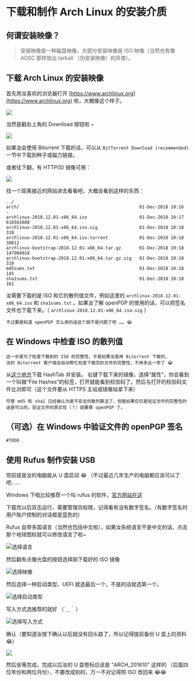# 下载和制作 Arch Linux 的安装介质

## 何谓安装映像？

> 安装映像是一种磁盘映像，大部分安装映像是 ISO 映像（当然也有像 AOSC 那样放出 tarball （伪安装映像）的异类）。

## 下载 Arch Linux 的安装映像

首先用汝喜欢的浏览器打开 [https://www.archlinux.org](https://www.archlinux.org) 啦，大概像这个样子。

![](../.gitbook/assets/archlinux.org.png)

当然是戳右上角的 Download 按钮啦 ~

![](../.gitbook/assets/archlinux.org.1.png)

如果汝会使用 Bitorrent 下载的话，可以从 `BitTorrent Download (recommended)` 一节中下载到种子或磁力链接。

或者往下翻，有 HTTP\(S\) 镜像可用：

![](../.gitbook/assets/archlinux.org.2.png)

找一个距离接近的网站进去看看吧，大概会看到这样的东西：

```text
../
arch/                                              01-Dec-2018 10:16                   -
archlinux-2018.12.01-x86_64.iso                    01-Dec-2018 10:17           616562688
archlinux-2018.12.01-x86_64.iso.sig                01-Dec-2018 10:18                 310
archlinux-2018.12.01-x86_64.iso.torrent            01-Dec-2018 10:18               38812
archlinux-bootstrap-2018.12.01-x86_64.tar.gz       01-Dec-2018 10:18           147904918
archlinux-bootstrap-2018.12.01-x86_64.tar.gz.sig   01-Dec-2018 10:18                 310
md5sums.txt                                        01-Dec-2018 10:18                 145
sha1sums.txt                                       01-Dec-2018 10:18                 161
```

汝需要下载的是 ISO 和它的散列值文件，例如这里的 `archlinux-2018.12.01-x86_64.iso` 和 `sha1sums.txt` 。如果汝了解 openPGP 的使用的话，可以把签名文件也下载下来。（ `archlinux-2018.12.01-x86_64.iso.sig` ）

```text
不过要是知道 openPGP 怎么用的话这个就不是问题了吧 …… 😂
```

## 在 Windows 中检查 ISO 的散列值

```text
这一步是为了检查下载到的 ISO 的完整性，于是如果汝是用 Bitorrent 下载的，
汝的 Bitorrent 客户端会自动帮忙检查下载完的文件的完整性，不用多此一举了 😂
```

从[这个地方](http://implbits.com/products/hashtab/HashTab_v6.0.0.34_Setup.exe)下载 HashTab 并安装。 右键下载下来的镜像，选择“属性”，你会看到一个叫做“File Hashes”的标签，打开就能看到校验码了。然后与打开的校验码文件比对即可（这个文件要从 HTTPS 主站或镜像站拿下来）

```text
尽管 md5 和 sha1 已经被认为是不安全的散列算法了，但是如果仅仅是验证文件的完整性的话是可以的。验证文件的真实性（？）就要靠 openPGP 了。
```

## （可选）在 Windows 中验证文件的 openPGP 签名

```text
#TODO
```

## 使用 Rufus 制作安装 USB

但前提是汝的电脑能从 U 盘启动 😂 （不过最近几年生产的电脑都应该可以了吧……

Windows 下咱比较推荐一个叫 rufus 的软件，[官方网站在这](https://rufus.akeo.ie/)

下载完以后双击运行，需要管理员权限，记得看有没有数字签名。（有数字签名时用户账户控制的对话框是蓝色的）

Rufus 自带多国语言（当然也包括中文啦），如果汝系统语言不是中文的话，点击那个地球图标就可以修改语言了啦~

![&#x9009;&#x62E9;&#x8BED;&#x8A00;](../.gitbook/assets/3.png)

然后戳有点像光盘的按钮选择刚下载好的 ISO 镜像

![&#x9009;&#x62E9;&#x6620;&#x50CF;](../.gitbook/assets/4.png)

然后选择一种启动类型，UEFI 就选最后一个，不是的话就选第一个。

![&#x9009;&#x62E9;&#x542F;&#x52A8;&#x7C7B;&#x578B;](../.gitbook/assets/5.png)

写入方式选推荐的就好 （´＿｀）

![&#x9009;&#x62E9;&#x5199;&#x5165;&#x65B9;&#x5F0F;](../.gitbook/assets/6.png)

确认（要知道汝按下确认以后就没有回头路了，所以记得提前备份 U 盘上的资料 😂）

![](../.gitbook/assets/7.png)

然后坐等完成，完成以后汝的 U 盘卷标应该是 "ARCH\_201610" 这样的 （后面四位年份和两位月份），不要改成别的，万一不对记得照 ISO 改回来 😂😂

